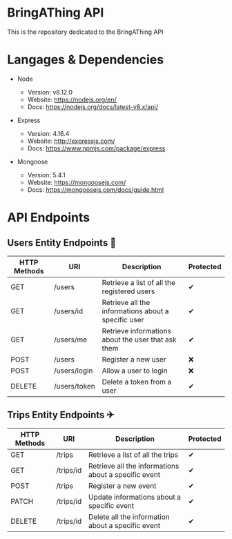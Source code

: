 # BringAThing API

This is the repository dedicated to the BringAThing API


# Langages & Dependencies

- Node
    - Version: v8.12.0
    - Website: https://nodejs.org/en/
    - Docs: https://nodejs.org/docs/latest-v8.x/api/

- Express
    - Version: 4.16.4
    - Website: http://expressjs.com/
    - Docs: https://www.npmjs.com/package/express

- Mongoose
    - Version: 5.4.1
    - Website: https://mongoosejs.com/
    - Docs: https://mongoosejs.com/docs/guide.html


# API Endpoints

## Users Entity Endpoints 👤

HTTP Methods | URI | Description | Protected
------------ | ------------- | ------------- | -------------
GET | /users | Retrieve a list of all the registered users | ✔
GET | /users/id | Retrieve all the informations about a specific user | ✔
GET | /users/me | Retrieve informations about the user that ask them | ✔
POST | /users | Register a new user | ❌
POST | /users/login | Allow a user to login | ❌
DELETE | /users/token | Delete a token from a user | ✔

## Trips Entity Endpoints ✈

HTTP Methods | URI | Description | Protected
------------ | ------------- | ------------- | -------------
GET | /trips | Retrieve a list of all the trips | ✔
GET | /trips/id | Retrieve all the informations about a specific event | ✔
POST | /trips | Register a new event | ✔
PATCH | /trips/id | Update informations about a specific event | ✔
DELETE | /trips/id | Delete all the information about a specific event | ✔
